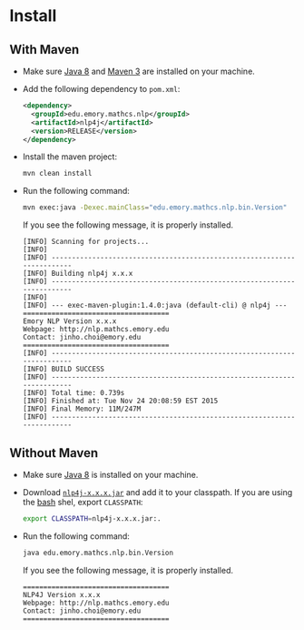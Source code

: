 # Install

## With Maven

* Make sure [Java 8](http://www.oracle.com/technetwork/java/javase/) and [Maven 3](https://maven.apache.org) are installed on your machine.
* Add the following dependency to `pom.xml`:

	```xml
    <dependency>
      <groupId>edu.emory.mathcs.nlp</groupId>
      <artifactId>nlp4j</artifactId>
      <version>RELEASE</version>
    </dependency>
	```
	
* Install the maven project:

	```bash
	mvn clean install
	```
	
* Run the following command:

	```bash
	mvn exec:java -Dexec.mainClass="edu.emory.mathcs.nlp.bin.Version"
	```

	If you see the following message, it is properly installed.

	```
	[INFO] Scanning for projects...
	[INFO]                                                                         
	[INFO] ------------------------------------------------------------------------
	[INFO] Building nlp4j x.x.x
	[INFO] ------------------------------------------------------------------------
	[INFO] 
	[INFO] --- exec-maven-plugin:1.4.0:java (default-cli) @ nlp4j ---
	====================================
	Emory NLP Version x.x.x
	Webpage: http://nlp.mathcs.emory.edu
	Contact: jinho.choi@emory.edu
	====================================
	[INFO] ------------------------------------------------------------------------
	[INFO] BUILD SUCCESS
	[INFO] ------------------------------------------------------------------------
	[INFO] Total time: 0.739s
	[INFO] Finished at: Tue Nov 24 20:08:59 EST 2015
	[INFO] Final Memory: 11M/247M
	[INFO] ------------------------------------------------------------------------
	```

## Without Maven

* Make sure [Java 8](http://www.oracle.com/technetwork/java/javase/) is installed on your machine.
* Download [`nlp4j-x.x.x.jar`](http://nlp.mathcs.emory.edu/nlp4j/nlp4j-1.0.0.jar) and add it to your classpath. If you are using the [bash](https://www.gnu.org/software/bash/) shel, export `CLASSPATH`:

	```bash
	export CLASSPATH=nlp4j-x.x.x.jar:.
	```


* Run the following command:

	```bash
	java edu.emory.mathcs.nlp.bin.Version
	```

	If you see the following message, it is properly installed.

	```
	====================================
	NLP4J Version x.x.x
	Webpage: http://nlp.mathcs.emory.edu
	Contact: jinho.choi@emory.edu
	====================================
	```